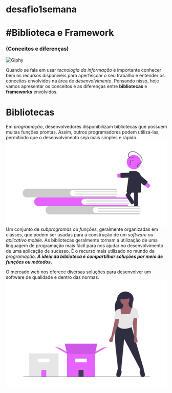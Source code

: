 # desafio1semana

# #Biblioteca e Framework 
### (Conceitos e diferenças)
![Giphy](https://media.giphy.com/media/fAnzw6YK33jMwzp5wp/giphy.gif)


Quando se fala em usar *tecnologia da informação* é importante conhecer bem  os recursos disponíveis para aperfeiçoar o seu trabalho e entender os conceitos envolvidos na área de *desenvolvimento*. Pensando nisso, hoje vamos apresentar os conceitos e as diferenças entre **bibliotecas** e **frameworks** envolvidos.

# **Bibliotecas**

Em *programação*, desenvolvedores disponibilizam bibliotecas que possuem muitas funções prontas. Assim, outros programadores podem utilizá-las, permitindo que o desenvolvimento seja mais simples e rápido.
![Foto Book](img/book.png)
Um conjunto de *subprogramas ou funções*, geralmente organizadas em classes, que podem ser usadas para a construção de um *software ou aplicativo mobile*. As bibliotecas geralmente tornam a utilização de uma linguagem de programação mais fácil para nos ajudar no  desenvolvimento de uma aplicação de sucesso. É o recurso mais utilizado no mundo da *programação*.
***A ideia da biblioteca é compartilhar soluções por meio de funções ou métodos.***

O mercado web nos oferece diversas soluções para desenvolver um software de qualidade e dentro das normas. 
![Foto Book](img/caixa.png)

